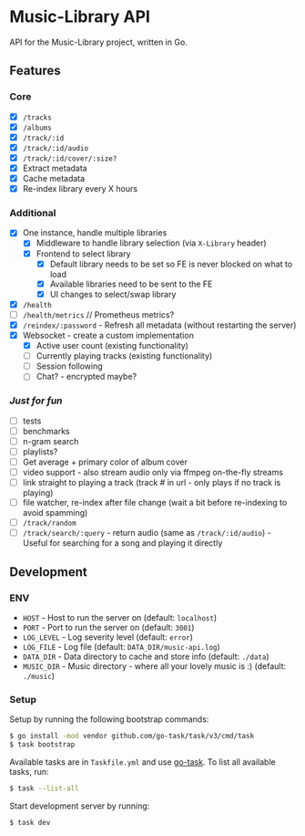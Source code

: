 # Music-Library API

API for the Music-Library project, written in Go.

## Features

### Core

-   [x] `/tracks`
-   [x] `/albums`
-   [x] `/track/:id`
-   [x] `/track/:id/audio`
-   [x] `/track/:id/cover/:size?`
-   [x] Extract metadata
-   [x] Cache metadata
-   [x] Re-index library every X hours

### Additional

-   [x] One instance, handle multiple libraries
    -   [x] Middleware to handle library selection (via `X-Library` header)
    -   [x] Frontend to select library
        -   [x] Default library needs to be set so FE is never blocked on what to load
        -   [x] Available libraries need to be sent to the FE
        -   [x] UI changes to select/swap library
-   [x] `/health`
-   [ ] `/health/metrics` // Prometheus metrics?
-   [x] `/reindex/:password` - Refresh all metadata (without restarting the server)
-   [x] Websocket - create a custom implementation
    -   [x] Active user count (existing functionality)
    -   [ ] Currently playing tracks (existing functionality)
    -   [ ] Session following
    -   [ ] Chat? - encrypted maybe?

### _Just for fun_

-   [ ] tests
-   [ ] benchmarks
-   [ ] n-gram search
-   [ ] playlists?
-   [ ] Get average + primary color of album cover
-   [ ] video support - also stream audio only via ffmpeg on-the-fly streams
-   [ ] link straight to playing a track (track # in url - only plays if no track is playing)
-   [ ] file watcher, re-index after file change (wait a bit before re-indexing to avoid spamming)
-   [ ] `/track/random`
-   [ ] `/track/search/:query` - return audio (same as `/track/:id/audio`) - Useful for searching for a song and playing it directly

## Development

### ENV

-   `HOST` - Host to run the server on (default: `localhost`)
-   `PORT` - Port to run the server on (default: `3001`)
-   `LOG_LEVEL` - Log severity level (default: `error`)
-   `LOG_FILE` - Log file (default: `DATA_DIR/music-api.log`)
-   `DATA_DIR` - Data directory to cache and store info (default: `./data`)
-   `MUSIC_DIR` - Music directory - where all your lovely music is :) (default: `./music`)

### Setup

Setup by running the following bootstrap commands:

```bash
$ go install -mod vendor github.com/go-task/task/v3/cmd/task
$ task bootstrap
```

Available tasks are in `Taskfile.yml` and use [go-task](https://taskfile.dev/#/installation). To list all available tasks, run:

```bash
$ task --list-all
```

Start development server by running:

```bash
$ task dev
```
